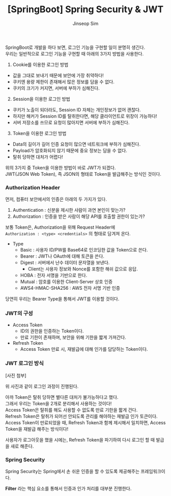 ﻿---
layout: post
title: "[SpringBoot] Spring Security & JWT"
categories: Springboot
tags: [java]
author:
  - Jinseop Sim
toc: true
---
SpringBoot로 개발을 하다 보면, 로그인 기능을 구현할 일이 분명히 생긴다.  
우리는 일반적으로 로그인 기능을 구현할 때 아래의 3가지 방법을 사용한다.

1. Cookie를 이용한 로그인 방법
  - 값을 그대로 보내기 때문에 보안에 가장 취약하다!
  - 쿠키엔 용량 제한이 존재해서 많은 정보를 담을 수 없다.
  - 쿠키의 크기가 커지면, 서버에 부하가 심해진다.
2. Session을 이용한 로그인 방법
  - 쿠키가 노출이 되더라도, Session ID 자체는 개인정보가 없어 괜찮다.
  - 하지만 해커가 Session ID를 탈취한다면, 해당 클라이언트로 위장이 가능하다!
  - 서버 저장소를 쓰므로 요청이 많아지면 서버에 부하가 심해진다.
3. Token을 이용한 로그인 방법
  - Data의 길이가 길어 인증 요청이 많으면 네트워크에 부하가 심해진다.
  - Payload가 암호화되지 않기 때문에 중요 정보는 담을 수 없다.
  - 탈취 당하면 대처가 어렵다!

위의 3가지 중 Token을 이용한 방법이 바로 JWT가 되겠다.  
JWT(JSON Web Token), 즉 JSON의 형태로 Token을 발급해주는 방식인 것이다.  

### Authorization Header
먼저, 컴퓨터 보안에서의 인증은 아래의 두 가지가 있다.  

1. Authentication : 신분을 제시한 사람이 과연 본인이 맞는가?
2. Authorization : 인증을 받은 사람이 해당 API를 호출할 권한이 있는가?

보통 Token은, Authorization을 위해 Request Header에  
```Authorization : <type> <credentials>``` 의 형태로 담겨져 온다.  

- Type
  - Basic : 사용자 ID/PW를 Base64로 인코딩한 값을 Token으로 쓴다.
  - Bearer : JWT나 OAuth에 대해 토큰을 쓴다.
  - Digest : 서버에서 난수 데이터 문자열을 보낸다.
    - Client는 사용자 정보와 Nonce를 포함한 해쉬 값으로 응답.
  - HOBA : 전자 서명을 기반으로 한다.
  - Mutual : 암호를 이용한 Client-Server 상호 인증
  - AWS4-HMAC-SHA256 : AWS 전자 서명 기반 인증

당연히 우리는 Bearer Type을 통해서 JWT를 이용할 것이다.  

### JWT의 구성

- Access Token
  - ID의 권한을 인증하는 Token이다.
  - 만료 기한이 존재하며, 보안을 위해 기한을 짧게 가져간다.
- Refresh Token
  - Access Token 만료 시, 재발급에 대해 인가를 담당하는 Token이다.

### JWT 로그인 방식
[사진 첨부]  

위 사진과 같이 로그인 과정이 진행된다.  

아까 Token은 탈취 당하면 별다른 대처가 불가능하다고 했다.  
그래서 우리는 Token을 2개로 분리해서 사용하는 것이다!  
Access Token은 탈취를 해도 사용할 수 없도록 만료 기한을 짧게 건다.  
Refresh Token은 탈취가 되어선 안되도록 관리를 해야하는 재발급 인가 토큰이다.  
Access Token이 만료되었을 때, Refresh Token과 함께 제시해서 일치하면, Access Token을 재발급 해주는 방식이다!  

사용자가 로그아웃을 했을 시에는, Refresh Token을 파기하여 다시 로그인 할 때 발급을 새로 해준다.

### Spring Security
Spring Security는 Spring에서 손 쉬운 인증을 할 수 있도록 제공해주는 프레임워크이다.  

__Filter__ 라는 핵심 요소를 통해서 인증과 인가 처리를 대부분 진행한다.  